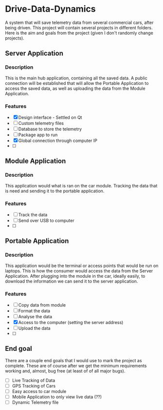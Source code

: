 # Drive-Data-Dynamics
A system that will save telemetry data from several commercial cars, after being driven. This project will contain several projects in different folders. Here is the aim and goals from the project (given  I don't randomly change projects). 

## Server Application
### Description
This is the main hub application, containing all the saved data. A public connection will be established that will allow the Portable Application to access the saved data, as well as uploading the data from the Module Application.

### Features
- [X] Design interface - Settled on Qt
- [ ] Custom telemetry files
- [ ] Database to store the telemetry
- [ ] Package app to run
- [X] Global connection through computer IP
- [ ] 

## Module Application 
### Description
This application would what is ran on the car module. Tracking the data that is need and sending it to the portable application. 

### Features
- [ ] Track the data
- [ ] Send over USB to computer
- [ ]    

## Portable Application
### Description
This application would be the terminal or access points that would be run on laptops. This is how the consumer would access the data from the Server Application. After plugging into the module in the car, ideally easily, to download the information we can send it to the server application.

### Features
- [ ] Copy data from module
- [ ] Format the data
- [ ] Analyse the data
- [X] Access to the computer (setting the server address)
- [ ] Upload the data 
- [ ] 

## End goal
There are a couple end goals that I would use to mark the project as complete. These are of course after we get the minimum requirements working and, almost, bug free (at least of of all major bugs).

- [ ] Live Tracking of Data
- [ ] GPS Tracking of Cars 
- [ ] Easy access to car module
- [ ] Mobile Application to only view live data (??) 
- [ ] Dynamic Telemetry file
